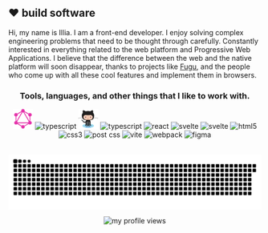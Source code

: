 
## :heart: build software

Hi, my name is Illia. I am a front-end developer. I enjoy solving complex engineering problems that need to be thought through carefully. Constantly interested in everything related to the web platform and Progressive Web Applications. I believe that the difference between the web and the native platform will soon disappear, thanks to projects like [Fugu](https://fugu-tracker.web.app/), and the people who come up with all these cool features and implement them in browsers.

 <h3 align="center">Tools, languages, and other things that I like to work with.</h3>
<p align="center">
  <a style="text-decoration: none" href="https://graphql.org/" target="_blank">
    <img src="graphql.png" alt="javascript" width="40" height="40" />
  </a>
  <a style="text-decoration: none" href="https://git-scm.com/" target="_blank" rel="noopener noreferrer">
    <img src="git.png" alt="typescript" width="40" height="40" />
  </a>
  <a style="text-decoration: none" href="https://github.com/" target="_blank" rel="noopener noreferrer">
    <img src="github.png" alt="typescript" width="40" height="40" />
  </a>
  <a style="text-decoration: none" href="https://www.typescriptlang.org/" target="_blank" rel="noopener noreferrer">
    <img src="https://cdn.worldvectorlogo.com/logos/typescript.svg" alt="typescript" width="40" height="40" />
  </a>
  <a style="text-decoration: none" href="https://reactjs.org/" target="_blank" rel="noopener noreferrer">
    <img src="https://cdn.worldvectorlogo.com/logos/react-2.svg" alt="react" width="40" height="40" />
  </a>
  <a style="text-decoration: none" href="https://github.com/sveltejs" target="_blank" rel="noopener noreferrer">
    <img src="https://cdn.worldvectorlogo.com/logos/svelte-1.svg" alt="svelte" width="40" height="40" />
  </a>
  <a style="text-decoration: none" href="https://www.apollographql.com/" target="_blank" rel="noopener noreferrer">
    <img src="https://cdn.worldvectorlogo.com/logos/apollo-graphql-compact.svg" alt="svelte" width="40" height="40" />
  </a>
  <a style="text-decoration: none" href="https://www.w3.org/html/" target="_blank" rel="noopener noreferrer">
    <img src="https://cdn.worldvectorlogo.com/logos/html-1.svg"
         alt="html5" width="40" height="40" />
  </a>
  <a style="text-decoration: none" href="https://www.w3schools.com/css/" target="_blank" rel="noopener noreferrer">
    <img src="https://cdn.worldvectorlogo.com/logos/css-3.svg"
         alt="css3" width="40" height="40" />
  </a>
  <a style="text-decoration: none" href="https://postcss.org/" target="_blank" rel="noopener noreferrer">
    <img src="https://cdn.worldvectorlogo.com/logos/postcss.svg" alt="post css" width="40" height="40" />
  </a>
  <a style="text-decoration: none" href="https://vitejs.dev/" target="_blank" rel="noopener noreferrer">
    <img src="https://cdn.worldvectorlogo.com/logos/vitejs.svg" alt="vite" width="40" height="40" />
  </a>
  <a style="text-decoration: none" href="https://webpack.js.org/" target="_blank" rel="noopener noreferrer">
    <img src="https://cdn.worldvectorlogo.com/logos/webpack-icon.svg" alt="webpack" width="40" height="40" />
  </a>

  <a style="text-decoration: none" href="https://www.figma.com/" target="_blank" rel="noopener noreferrer">
    <img src="https://www.vectorlogo.zone/logos/figma/figma-icon.svg" alt="figma" width="40" height="40" />
  </a>
</p>

<p align="center">&nbsp;<img align="center" src="snake.svg" alt="my github stats in game" /></p>

<p align="center"> <img src="https://komarev.com/ghpvc/?username=barto-dev&label=Profile%20views&color=brightgreen&style=flat" alt="my profile views" /></p>
<!--
**Barto-dev/Barto-dev** is a ✨ _special_ ✨ repository because its `README.md` (this file) appears on your GitHub profile.
### Hi there 👋
Here are some ideas to get you started:
![alt text](https://i.ibb.co/0BGM10V/logo.png)

- 🔭 I’m currently working on ...
- 🌱 I’m currently learning ...
- 👯 I’m looking to collaborate on ...
- 🤔 I’m looking for help with ...
- 💬 Ask me about ...
- 📫 How to reach me: ...
- 😄 Pronouns: ...
- ⚡ Fun fact: ...
-->
